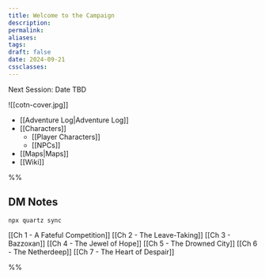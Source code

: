 ```yaml
---
title: Welcome to the Campaign
description: 
permalink: 
aliases: 
tags: 
draft: false
date: 2024-09-21
cssclasses:
---
```

Next Session: Date TBD

![[cotn-cover.jpg]] 

- [[Adventure Log|Adventure Log]]   
- [[Characters]] 
	- [[Player Characters]] 
	- [[NPCs]]  
- [[Maps|Maps]] 
- [[Wiki]] 

%%
## DM Notes

`npx quartz sync`

[[Ch 1 - A Fateful Competition]] 
[[Ch 2 - The Leave-Taking]] 
[[Ch 3 - Bazzoxan]] 
[[Ch 4 - The Jewel of Hope]] 
[[Ch 5 - The Drowned City]] 
[[Ch 6 - The Netherdeep]] 
[[Ch 7 - The Heart of Despair]] 

%%